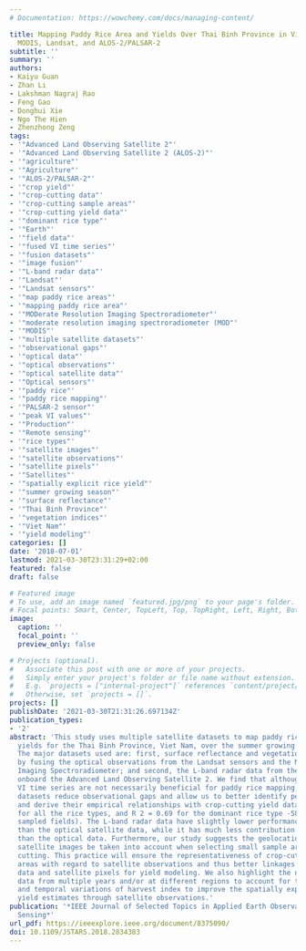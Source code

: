 ```yaml
---
# Documentation: https://wowchemy.com/docs/managing-content/

title: Mapping Paddy Rice Area and Yields Over Thai Binh Province in Viet Nam From
  MODIS, Landsat, and ALOS-2/PALSAR-2
subtitle: ''
summary: ''
authors:
- Kaiyu Guan
- Zhan Li
- Lakshman Nagraj Rao
- Feng Gao
- Donghui Xie
- Ngo The Hien
- Zhenzhong Zeng
tags:
- '"Advanced Land Observing Satellite 2"'
- '"Advanced Land Observing Satellite 2 (ALOS-2)"'
- '"agriculture"'
- '"Agriculture"'
- '"ALOS-2/PALSAR-2"'
- '"crop yield"'
- '"crop-cutting data"'
- '"crop-cutting sample areas"'
- '"crop-cutting yield data"'
- '"dominant rice type"'
- '"Earth"'
- '"field data"'
- '"fused VI time series"'
- '"fusion datasets"'
- '"image fusion"'
- '"L-band radar data"'
- '"Landsat"'
- '"Landsat sensors"'
- '"map paddy rice areas"'
- '"mapping paddy rice area"'
- '"MODerate Resolution Imaging Spectroradiometer"'
- '"moderate resolution imaging spectroradiometer (MOD"'
- '"MODIS"'
- '"multiple satellite datasets"'
- '"observational gaps"'
- '"optical data"'
- '"optical observations"'
- '"optical satellite data"'
- '"Optical sensors"'
- '"paddy rice"'
- '"paddy rice mapping"'
- '"PALSAR-2 sensor"'
- '"peak VI values"'
- '"Production"'
- '"Remote sensing"'
- '"rice types"'
- '"satellite images"'
- '"satellite observations"'
- '"satellite pixels"'
- '"Satellites"'
- '"spatially explicit rice yield"'
- '"summer growing season"'
- '"surface reflectance"'
- '"Thai Binh Province"'
- '"vegetation indices"'
- '"Viet Nam"'
- '"yield modeling"'
categories: []
date: '2018-07-01'
lastmod: 2021-03-30T23:31:29+02:00
featured: false
draft: false

# Featured image
# To use, add an image named `featured.jpg/png` to your page's folder.
# Focal points: Smart, Center, TopLeft, Top, TopRight, Left, Right, BottomLeft, Bottom, BottomRight.
image:
  caption: ''
  focal_point: ''
  preview_only: false

# Projects (optional).
#   Associate this post with one or more of your projects.
#   Simply enter your project's folder or file name without extension.
#   E.g. `projects = ["internal-project"]` references `content/project/deep-learning/index.md`.
#   Otherwise, set `projects = []`.
projects: []
publishDate: '2021-03-30T21:31:26.697134Z'
publication_types:
- '2'
abstract: 'This study uses multiple satellite datasets to map paddy rice areas and
  yields for the Thai Binh Province, Viet Nam, over the summer growing season of 2015.
  The major datasets used are: first, surface reflectance and vegetation indices (VI)
  by fusing the optical observations from the Landsat sensors and the MODerate Resolution
  Imaging Spectroradiometer; and second, the L-band radar data from the PALSAR-2 sensor
  onboard the Advanced Land Observing Satellite 2. We find that although the fused
  VI time series are not necessarily beneficial for paddy rice mapping, the fusion
  datasets reduce observational gaps and allow us to better identify peak VI values
  and derive their empirical relationships with crop-cutting yield data (R 2 = 0.4
  for all the rice types, and R 2 = 0.69 for the dominant rice type -58% of all the
  sampled fields). The L-band radar data have slightly lower performance in rice mapping
  than the optical satellite data, while it has much less contribution to yield estimation
  than the optical data. Furthermore, our study suggests the geolocation errors of
  satellite images be taken into account when selecting small sample are as for crop
  cutting. This practice will ensure the representativeness of crop-cutting sample
  areas with regard to satellite observations and thus better linkages between field
  data and satellite pixels for yield modeling. We also highlight the need of crop-cutting
  data from multiple years and/or at different regions to account for the spatial
  and temporal variations of harvest index to improve the spatially explicit rice
  yield estimates through satellite observations.'
publication: '*IEEE Journal of Selected Topics in Applied Earth Observations and Remote
  Sensing*'
url_pdf: https://ieeexplore.ieee.org/document/8375090/
doi: 10.1109/JSTARS.2018.2834383
---
```

